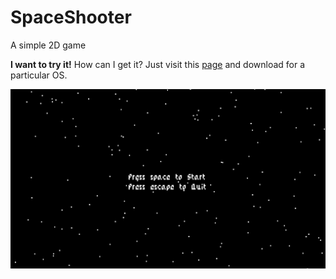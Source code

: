 # SpaceShooter
A simple 2D game

**I want to try it!** How can I get it? Just visit this [page](https://github.com/0bman/space_shooter/releases/tag/2.0.0) and download for a particular OS.

![Image of SpaceShooter](https://github.com/0bman/space_shooter/blob/master/assets/space_shooter.gif)
